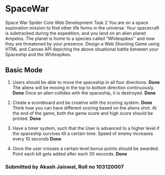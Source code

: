 # SpaceWar
Space War Spider Core Web Development Task 2
You are on a space exploration mission to find other life forms in the universe.
Your spacecraft is sidetracked during the expedition, and you land on an alien
planet Ampelos. The planet is home to a species called “Whitespikes'' and now
they are threatened by your presence. Design a Web Shooting Game using
HTML and Canvas API depicting the above situational battle between your
Spaceship and the Whitespikes.

## Basic Mode
1. Users should be able to move the spaceship in all four directions. <b>Done</b> The
aliens will be moving in the top to bottom direction continuously. <b>Done</b> Once an alien collides with the spaceship, it is destroyed. <b>Done</b>

2. Create a scoreboard and be creative with the scoring system. <b>Done</b> Think how you can have different scoring based on the aliens shot. At the end of the
game, both the game score and high score should be printed. <b>Done</b>

3. Have a timer system, such that the User is advanced to a higher level if
the spaceship survives till a certain time. 
Speed of enemy increases every 10 seconds <b>Done</b>

4. Once the user crosses a certain level bonus points should be awarded.
Point each kill gets added after each 30 seconds.
<b>Done</b>

### Submitted by Akash Jaiswal, Roll no 103120007
